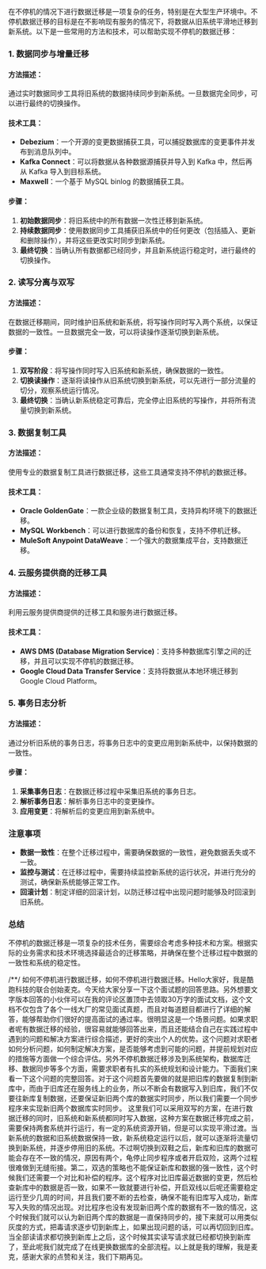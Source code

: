 在不停机的情况下进行数据迁移是一项复杂的任务，特别是在大型生产环境中。不停机数据迁移的目标是在不影响现有服务的情况下，将数据从旧系统平滑地迁移到新系统。以下是一些常用的方法和技术，可以帮助实现不停机的数据迁移：

### 1. 数据同步与增量迁移

#### 方法描述：

通过实时数据同步工具将旧系统的数据持续同步到新系统。一旦数据完全同步，可以进行最终的切换操作。

#### 技术工具：

- **Debezium**：一个开源的变更数据捕获工具，可以捕捉数据库的变更事件并发布到消息队列中。
- **Kafka Connect**：可以将数据从各种数据源捕获并导入到 Kafka 中，然后再从 Kafka 导入到目标系统。
- **Maxwell**：一个基于 MySQL binlog 的数据捕获工具。

#### 步骤：

1. **初始数据同步**：将旧系统中的所有数据一次性迁移到新系统。
2. **持续数据同步**：使用数据同步工具捕获旧系统中的任何更改（包括插入、更新和删除操作），并将这些更改实时同步到新系统。
3. **最终切换**：当确认所有数据都已经同步，并且新系统运行稳定时，进行最终的切换操作。

### 2. 读写分离与双写

#### 方法描述：

在数据迁移期间，同时维护旧系统和新系统，将写操作同时写入两个系统，以保证数据的一致性。一旦数据完全一致，可以将读操作逐渐切换到新系统。

#### 步骤：

1. **双写阶段**：将写操作同时写入旧系统和新系统，确保数据的一致性。
2. **切换读操作**：逐渐将读操作从旧系统切换到新系统，可以先进行一部分流量的切分，观察系统运行情况。
3. **最终切换**：当确认新系统稳定可靠后，完全停止旧系统的写操作，并将所有流量切换到新系统。

### 3. 数据复制工具

#### 方法描述：

使用专业的数据复制工具进行数据迁移，这些工具通常支持不停机的数据迁移。

#### 技术工具：

- **Oracle GoldenGate**：一款企业级的数据复制工具，支持异构环境下的数据迁移。
- **MySQL Workbench**：可以进行数据库的备份和恢复，支持不停机迁移。
- **MuleSoft Anypoint DataWeave**：一个强大的数据集成平台，支持数据迁移。

### 4. 云服务提供商的迁移工具

#### 方法描述：

利用云服务提供商提供的迁移工具和服务进行数据迁移。

#### 技术工具：

- **AWS DMS (Database Migration Service)**：支持多种数据库引擎之间的迁移，并且可以实现不停机的数据迁移。
- **Google Cloud Data Transfer Service**：支持将数据从本地环境迁移到 Google Cloud Platform。

### 5. 事务日志分析

#### 方法描述：

通过分析旧系统的事务日志，将事务日志中的变更应用到新系统中，以保持数据的一致性。

#### 步骤：

1. **采集事务日志**：在数据迁移过程中采集旧系统的事务日志。
2. **解析事务日志**：解析事务日志中的变更操作。
3. **应用变更**：将解析后的变更应用到新系统中。

### 注意事项

- **数据一致性**：在整个迁移过程中，需要确保数据的一致性，避免数据丢失或不一致。
- **监控与测试**：在迁移过程中，需要持续监控新系统的运行状况，并进行充分的测试，确保新系统能够正常工作。
- **回滚计划**：制定详细的回滚计划，以防迁移过程中出现问题时能够及时回滚到旧系统。

### 总结

不停机的数据迁移是一项复杂的技术任务，需要综合考虑多种技术和方案。根据实际的业务需求和技术环境选择最适合的迁移策略，并确保在整个迁移过程中数据的一致性和系统的稳定性。


/**/
如何不停机进行数据迁移，如何不停机进行数据迁移。Hello大家好，我是酷跑科技的联合创始麦克。今天给大家分享一下这个面试题的回答思路。另外想要文字版本回答的小伙伴可以在我的评论区置顶中去领取30万字的面试文档，这个文档不仅包含了各个一线大厂的常见面试真题，而且对每道题目都进行了详细的解答，能够帮助你们很好的提高面试的通过率。很明显这是一个场景问题。如果求职者呢有数据迁移的经验，很容易就能够回答出来，而且还能结合自己在实践过程中遇到的问题和解决方案进行综合描述，更好的突出个人的优势。这个问题对求职者如何分析问题，如何制定解决方案，是否能够考虑到可能的问题，并提前规划对应的措施等方面做一个综合评估。另外不停机数据迁移涉及到系统架构，数据库迁移、数据同步等多个方面，需要求职者有扎实的系统规划和设计能力。下面我们来看一下这个问题的完整回答。对于这个问题首先要做的就是把旧库的数据复制到新库中，而由于旧库还在服务线上的业务，所以不断会有数据写入到旧库，我们不仅要往新库复制数据，还要保证新旧两个库的数据实时同步，所以我们需要一个同步程序来实现新旧两个数据库实时同步。
	这里我们可以采用双写的方案，在进行数据迁移的同时，旧系统和新系统都同时写入数据，这种方案在数据迁移完成之前，需要保持两套系统并行运行，有一定的系统资源开销，但是可以实现平滑过渡。当新系统的数据和旧系统数据保持一致，新系统稳定运行以后，就可以逐渐将流量切换到新系统，并逐步停用旧的系统。不过啊切换到双鞋之后，新库和旧库的数据可能会存在不一致的情况，原因有两个，龟停止同步程序或者开启双险，这两个过程很难做到无缝衔接。第二，双选的策略也不能保证新库和数据的强一致性，这个时候我们还需要一个对比和补偿的程序。这个程序对比旧库最近数据的变更，然后检查新库中的数据是否一致，如果不一致就要进行补偿，开启双线以后呢还需要稳定运行至少几周的时间，并且我们要不断的去检查，确保不能有旧库写入成功，新库写入失败的情况出现。对比程序也没有发现新旧两个库的数据有不一致的情况，这个时候我们就可以认为新旧两个库的数据是一直保持同步的，接下来就可以用类似灰度的方式，把毒请求逐步切到新库上，如果出现问题的话，可以再切回到旧库。
	当全部读请求都切换到新库上之后，这个时候其实读写请求就已经都切换到新库了，至此呢我们就完成了在线更换数据库的全部流程。以上就是我的理解，我是麦克，感谢大家的点赞和关注，我们下期再见。
    